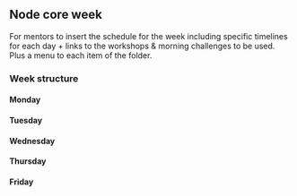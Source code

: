 ## Node core week

For mentors to insert the schedule for the week including specific timelines for each day + links to the
workshops & morning challenges to be used. Plus a menu to each item of the folder.

### Week structure

#### Monday

#### Tuesday

#### Wednesday

#### Thursday

#### Friday
